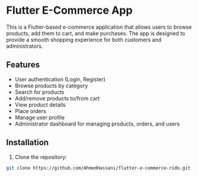 
# Flutter E-Commerce App


This is a Flutter-based e-commerce application that allows users to browse products, add them to cart, and make purchases. The app is designed to provide a smooth shopping experience for both customers and administrators.


## Features

- User authentication (Login, Register)
- Browse products by category
- Search for products
- Add/remove products to/from cart
- View product details
- Place orders
- Manage user profile
- Administrator dashboard for managing products, orders, and users

## Installation

1. Clone the repository:

```bash
git clone https://github.com/AhmedHassani/flutter-e-commerce-rido.git
